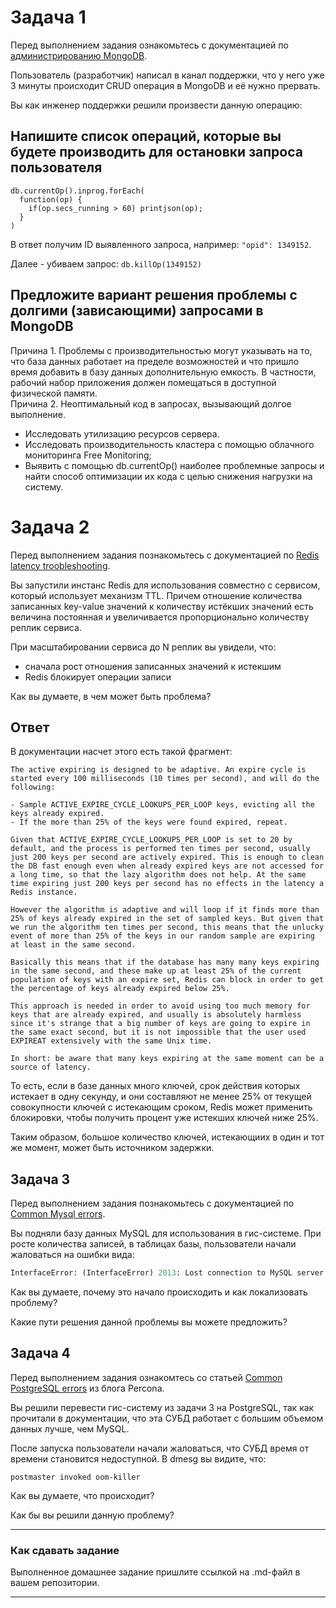 # Задача 1

Перед выполнением задания ознакомьтесь с документацией по [администрированию MongoDB](https://docs.mongodb.com/manual/administration/).

Пользователь (разработчик) написал в канал поддержки, что у него уже 3 минуты происходит CRUD операция в MongoDB и её 
нужно прервать. 

Вы как инженер поддержки решили произвести данную операцию:  
## Напишите список операций, которые вы будете производить для остановки запроса пользователя
```
db.currentOp().inprog.forEach(
  function(op) {
    if(op.secs_running > 60) printjson(op);
  }
)
```
В ответ получим ID выявленного запроса, например: `"opid": 1349152`.

Далее - убиваем запрос: `db.killOp(1349152)`


## Предложите вариант решения проблемы с долгими (зависающими) запросами в MongoDB

Причина 1. Проблемы с производительностью могут указывать на то, что база данных работает на пределе возможностей и что пришло время добавить в базу данных дополнительную емкость. В частности, рабочий набор приложения должен помещаться в доступной физической памяти.  
Причина 2. Неоптимальный код в запросах, вызывающий долгое выполнение. 

- Исследовать утилизацию ресурсов сервера. 
- Исследовать производительность кластера с помощью облачного мониторинга Free Monitoring;
- Выявить с помощью db.currentOp() наиболее проблемные запросы и найти способ оптимизации их кода с целью снижения нагрузки на систему.


# Задача 2

Перед выполнением задания познакомьтесь с документацией по [Redis latency troobleshooting](https://redis.io/topics/latency).

Вы запустили инстанс Redis для использования совместно с сервисом, который использует механизм TTL. 
Причем отношение количества записанных key-value значений к количеству истёкших значений есть величина постоянная и
увеличивается пропорционально количеству реплик сервиса. 

При масштабировании сервиса до N реплик вы увидели, что:
- сначала рост отношения записанных значений к истекшим
- Redis блокирует операции записи

Как вы думаете, в чем может быть проблема?

## Ответ
В документации насчет этого есть такой фрагмент:  
```
The active expiring is designed to be adaptive. An expire cycle is started every 100 milliseconds (10 times per second), and will do the following:

- Sample ACTIVE_EXPIRE_CYCLE_LOOKUPS_PER_LOOP keys, evicting all the keys already expired.
- If the more than 25% of the keys were found expired, repeat.

Given that ACTIVE_EXPIRE_CYCLE_LOOKUPS_PER_LOOP is set to 20 by default, and the process is performed ten times per second, usually just 200 keys per second are actively expired. This is enough to clean the DB fast enough even when already expired keys are not accessed for a long time, so that the lazy algorithm does not help. At the same time expiring just 200 keys per second has no effects in the latency a Redis instance.

However the algorithm is adaptive and will loop if it finds more than 25% of keys already expired in the set of sampled keys. But given that we run the algorithm ten times per second, this means that the unlucky event of more than 25% of the keys in our random sample are expiring at least in the same second.

Basically this means that if the database has many many keys expiring in the same second, and these make up at least 25% of the current population of keys with an expire set, Redis can block in order to get the percentage of keys already expired below 25%.

This approach is needed in order to avoid using too much memory for keys that are already expired, and usually is absolutely harmless since it's strange that a big number of keys are going to expire in the same exact second, but it is not impossible that the user used EXPIREAT extensively with the same Unix time.

In short: be aware that many keys expiring at the same moment can be a source of latency.
```

То есть, если в базе данных много ключей, срок действия которых истекает в одну секунду, и они составляют не менее 25% от текущей совокупности ключей с истекающим сроком, Redis может применить блокировки, чтобы получить процент уже истекших ключей ниже 25%.

Таким образом, большое количество ключей, истекающиих в один и тот же момент, может быть источником задержки.



## Задача 3

Перед выполнением задания познакомьтесь с документацией по [Common Mysql errors](https://dev.mysql.com/doc/refman/8.0/en/common-errors.html).

Вы подняли базу данных MySQL для использования в гис-системе. При росте количества записей, в таблицах базы,
пользователи начали жаловаться на ошибки вида:
```python
InterfaceError: (InterfaceError) 2013: Lost connection to MySQL server during query u'SELECT..... '
```

Как вы думаете, почему это начало происходить и как локализовать проблему?

Какие пути решения данной проблемы вы можете предложить?

## Задача 4

Перед выполнением задания ознакомтесь со статьей [Common PostgreSQL errors](https://www.percona.com/blog/2020/06/05/10-common-postgresql-errors/) из блога Percona.

Вы решили перевести гис-систему из задачи 3 на PostgreSQL, так как прочитали в документации, что эта СУБД работает с 
большим объемом данных лучше, чем MySQL.

После запуска пользователи начали жаловаться, что СУБД время от времени становится недоступной. В dmesg вы видите, что:

`postmaster invoked oom-killer`

Как вы думаете, что происходит?

Как бы вы решили данную проблему?

---

### Как cдавать задание

Выполненное домашнее задание пришлите ссылкой на .md-файл в вашем репозитории.

---
